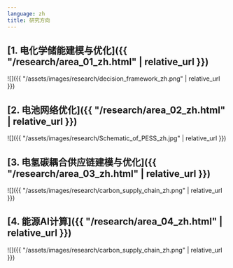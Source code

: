 ```yaml
---
language: zh
title: 研究方向
---
```

## [1. 电化学储能建模与优化]({{ "/research/area_01_zh.html" | relative_url }})

![]({{ "/assets/images/research/decision_framework_zh.png" | relative_url }})

## [2. 电池网络优化]({{ "/research/area_02_zh.html" | relative_url }})

![]({{ "/assets/images/research/Schematic_of_PESS_zh.jpg" | relative_url }})

## [3. 电氢碳耦合供应链建模与优化]({{ "/research/area_03_zh.html" | relative_url }})

![]({{ "/assets/images/research/carbon_supply_chain_zh.png" | relative_url }})

## [4. 能源AI计算]({{ "/research/area_04_zh.html" | relative_url }})

![]({{ "/assets/images/research/carbon_supply_chain_zh.png" | relative_url }})
